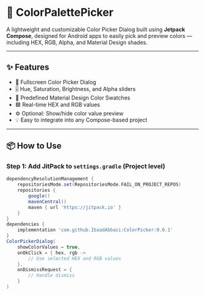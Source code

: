# 🎨 ColorPalettePicker

A lightweight and customizable Color Picker Dialog built using **Jetpack Compose**, designed for Android apps to easily pick and preview colors — including HEX, RGB, Alpha, and Material Design shades.

---

## ✨ Features

- 🧩 Fullscreen Color Picker Dialog
- 🎚 Hue, Saturation, Brightness, and Alpha sliders
- 🎨 Predefined Material Design Color Swatches
- 🟦 Real-time HEX and RGB values
- ⚙️ Optional: Show/hide color value preview
- 💡 Easy to integrate into any Compose-based project

---

## 📦 How to Use

### Step 1: Add JitPack to `settings.gradle` (Project level)

```gradle
dependencyResolutionManagement {
    repositoriesMode.set(RepositoriesMode.FAIL_ON_PROJECT_REPOS)
    repositories {
        google()
        mavenCentral()
        maven { url 'https://jitpack.io' }
    }
}
dependencies {
    implementation 'com.github.IbaadAbbasi:ColorPicker:0.0.1'
}
ColorPickerDialog(
    showColorValues = true,
    onOkClick = { hex, rgb ->
        // Use selected HEX and RGB values
    },
    onDismissRequest = {
        // Handle dismiss
    }
)
